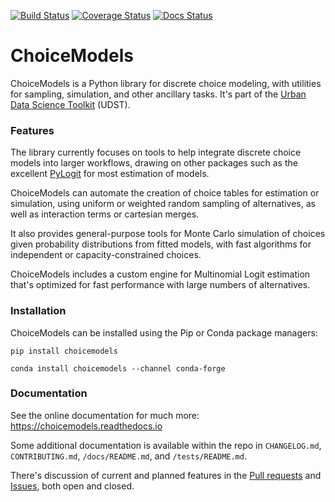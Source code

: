 [![Build Status](https://travis-ci.org/UDST/choicemodels.svg?branch=master)](https://travis-ci.org/UDST/choicemodels)
[![Coverage Status](https://coveralls.io/repos/github/UDST/choicemodels/badge.svg?branch=master)](https://coveralls.io/github/UDST/choicemodels?branch=master)
[![Docs Status](https://readthedocs.org/projects/choicemodels/badge/?version=latest)](https://choicemodels.readthedocs.io)

# ChoiceModels

ChoiceModels is a Python library for discrete choice modeling, with utilities for sampling, simulation, and other ancillary tasks. It's part of the [Urban Data Science Toolkit](https://github.com/udst>) (UDST).


### Features

The library currently focuses on tools to help integrate discrete choice models into larger workflows, drawing on other packages such as the excellent [PyLogit](https://github.com/timothyb0912/pylogit) for most estimation of models. 

ChoiceModels can automate the creation of choice tables for estimation or simulation, using uniform or weighted random sampling of alternatives, as well as interaction terms or cartesian merges. 

It also provides general-purpose tools for Monte Carlo simulation of choices given probability distributions from fitted models, with fast algorithms for independent or capacity-constrained choices. 

ChoiceModels includes a custom engine for Multinomial Logit estimation that's optimized for fast performance with large numbers of alternatives.


### Installation

ChoiceModels can be installed using the Pip or Conda package managers:

```
pip install choicemodels
```

```
conda install choicemodels --channel conda-forge
```


### Documentation

See the online documentation for much more: https://choicemodels.readthedocs.io

Some additional documentation is available within the repo in `CHANGELOG.md`, `CONTRIBUTING.md`, `/docs/README.md`, and `/tests/README.md`.

There's discussion of current and planned features in the [Pull requests](https://github.com/udst/choicemodels/pulls?utf8=✓&q=is%3Apr) and [Issues](https://github.com/udst/choicemodels/issues?utf8=✓&q=is%3Aissue), both open and closed.
